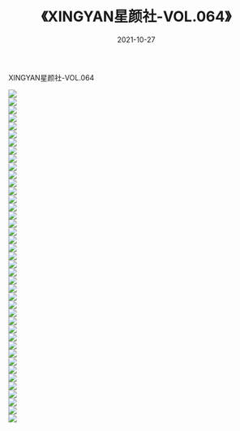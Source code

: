 ﻿---
layout: post
title:  《XINGYAN星颜社-VOL.064》
date:   2021-10-27
img: http://img.660000.xyz/Sharelink/网络美图/2021/XINGYAN星颜社-VOL.064/000.jpg
categories: [美女, 清纯, 唯美]
---

XINGYAN星颜社-VOL.064

  ![](http://img.660000.xyz/Sharelink/网络美图/2021/XINGYAN星颜社-VOL.064/001.jpg) <br> ![](http://img.660000.xyz/Sharelink/网络美图/2021/XINGYAN星颜社-VOL.064/002.jpg) <br> ![](http://img.660000.xyz/Sharelink/网络美图/2021/XINGYAN星颜社-VOL.064/003.jpg) <br> ![](http://img.660000.xyz/Sharelink/网络美图/2021/XINGYAN星颜社-VOL.064/004.jpg) <br> ![](http://img.660000.xyz/Sharelink/网络美图/2021/XINGYAN星颜社-VOL.064/005.jpg) <br> ![](http://img.660000.xyz/Sharelink/网络美图/2021/XINGYAN星颜社-VOL.064/006.jpg) <br> ![](http://img.660000.xyz/Sharelink/网络美图/2021/XINGYAN星颜社-VOL.064/007.jpg) <br> ![](http://img.660000.xyz/Sharelink/网络美图/2021/XINGYAN星颜社-VOL.064/008.jpg) <br> ![](http://img.660000.xyz/Sharelink/网络美图/2021/XINGYAN星颜社-VOL.064/009.jpg) <br> ![](http://img.660000.xyz/Sharelink/网络美图/2021/XINGYAN星颜社-VOL.064/010.jpg) <br> ![](http://img.660000.xyz/Sharelink/网络美图/2021/XINGYAN星颜社-VOL.064/011.jpg) <br> ![](http://img.660000.xyz/Sharelink/网络美图/2021/XINGYAN星颜社-VOL.064/012.jpg) <br> ![](http://img.660000.xyz/Sharelink/网络美图/2021/XINGYAN星颜社-VOL.064/013.jpg) <br> ![](http://img.660000.xyz/Sharelink/网络美图/2021/XINGYAN星颜社-VOL.064/014.jpg) <br> ![](http://img.660000.xyz/Sharelink/网络美图/2021/XINGYAN星颜社-VOL.064/015.jpg) <br> ![](http://img.660000.xyz/Sharelink/网络美图/2021/XINGYAN星颜社-VOL.064/016.jpg) <br> ![](http://img.660000.xyz/Sharelink/网络美图/2021/XINGYAN星颜社-VOL.064/017.jpg) <br> ![](http://img.660000.xyz/Sharelink/网络美图/2021/XINGYAN星颜社-VOL.064/018.jpg) <br> ![](http://img.660000.xyz/Sharelink/网络美图/2021/XINGYAN星颜社-VOL.064/019.jpg) <br> ![](http://img.660000.xyz/Sharelink/网络美图/2021/XINGYAN星颜社-VOL.064/020.jpg) <br> ![](http://img.660000.xyz/Sharelink/网络美图/2021/XINGYAN星颜社-VOL.064/021.jpg) <br> ![](http://img.660000.xyz/Sharelink/网络美图/2021/XINGYAN星颜社-VOL.064/022.jpg) <br> ![](http://img.660000.xyz/Sharelink/网络美图/2021/XINGYAN星颜社-VOL.064/023.jpg) <br> ![](http://img.660000.xyz/Sharelink/网络美图/2021/XINGYAN星颜社-VOL.064/024.jpg) <br> ![](http://img.660000.xyz/Sharelink/网络美图/2021/XINGYAN星颜社-VOL.064/025.jpg) <br> ![](http://img.660000.xyz/Sharelink/网络美图/2021/XINGYAN星颜社-VOL.064/026.jpg) <br> ![](http://img.660000.xyz/Sharelink/网络美图/2021/XINGYAN星颜社-VOL.064/027.jpg) <br> ![](http://img.660000.xyz/Sharelink/网络美图/2021/XINGYAN星颜社-VOL.064/028.jpg) <br> ![](http://img.660000.xyz/Sharelink/网络美图/2021/XINGYAN星颜社-VOL.064/029.jpg) <br> ![](http://img.660000.xyz/Sharelink/网络美图/2021/XINGYAN星颜社-VOL.064/030.jpg) <br> ![](http://img.660000.xyz/Sharelink/网络美图/2021/XINGYAN星颜社-VOL.064/031.jpg) <br> ![](http://img.660000.xyz/Sharelink/网络美图/2021/XINGYAN星颜社-VOL.064/032.jpg) <br> ![](http://img.660000.xyz/Sharelink/网络美图/2021/XINGYAN星颜社-VOL.064/033.jpg) <br> ![](http://img.660000.xyz/Sharelink/网络美图/2021/XINGYAN星颜社-VOL.064/034.jpg) <br> ![](http://img.660000.xyz/Sharelink/网络美图/2021/XINGYAN星颜社-VOL.064/035.jpg) <br> ![](http://img.660000.xyz/Sharelink/网络美图/2021/XINGYAN星颜社-VOL.064/036.jpg) <br> ![](http://img.660000.xyz/Sharelink/网络美图/2021/XINGYAN星颜社-VOL.064/037.jpg) <br> ![](http://img.660000.xyz/Sharelink/网络美图/2021/XINGYAN星颜社-VOL.064/038.jpg) <br> ![](http://img.660000.xyz/Sharelink/网络美图/2021/XINGYAN星颜社-VOL.064/039.jpg) <br> ![](http://img.660000.xyz/Sharelink/网络美图/2021/XINGYAN星颜社-VOL.064/040.jpg) <br> ![](http://img.660000.xyz/Sharelink/网络美图/2021/XINGYAN星颜社-VOL.064/041.jpg) <br>